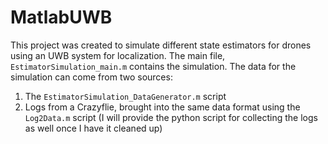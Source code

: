 # MatlabUWB
This project was created to simulate different state estimators for drones using an UWB system for localization. The main file, `EstimatorSimulation_main.m` contains the simulation. The data for the simulation can come from two sources:
1. The `EstimatorSimulation_DataGenerator.m` script
2. Logs from a Crazyflie, brought into the same data format using the `Log2Data.m` script (I will provide the python script for collecting the logs as well once I have it cleaned up)
